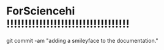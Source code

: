 # ForSciencehi !!!!!!!!!!!!!!!!!!!!!!!!!!!!!!!!!!
git commit -am "adding a smileyface to the documentation."
